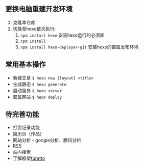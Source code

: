 ## 更换电脑重建开发环境
1.  克隆本仓库
2.  切换至hexo依次执行:
    1.  `npm install hexo` 安装hexo运行的必须库
    2.  `npm install`
    3.  `npm install hexo-deployer-git` 安装hexo的部属发布环境

## 常用基本操作
*   新建文章  `$ hexo new [layout] <title>`
*   生成静态  `$ hexo generate`
*   启动服务  `$ hexo server`
*   部属网站  `$ hexo deploy`

## 待完善功能
*   打赏记录功能
*   简历页（作品）
*   网站分析 - google分析、腾讯分析
*   RSS
*   站内搜素
*   了解框架[furatto](http://icalialabs.github.io/furatto/)
